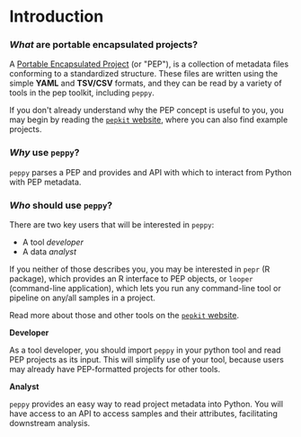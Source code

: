 # Introduction

### *What* are portable encapsulated projects?

A [Portable Encapsulated Project](http://pepkit.github.io) (or "PEP"), 
is a collection of metadata files conforming to a standardized structure. 
These files are written using the simple **YAML** and **TSV/CSV** formats, 
and they can be read by a variety of tools in the pep toolkit, including `peppy`. 

If you don't already understand why the PEP concept is useful to you, 
you may begin by reading the [`pepkit` website](http://pepkit.github.io), 
where you can also find example projects. 

### *Why* use `peppy`?

`peppy` parses a PEP and provides and API with which to interact from Python with PEP metadata.

### *Who* should use `peppy`?

There are two key users that will be interested in `peppy`:

- A tool *developer*
- A data *analyst* 

If you neither of those describes you, you may be interested in `pepr` (R package), 
which provides an R interface to PEP objects, or `looper` (command-line application), 
which lets you run any command-line tool or pipeline on any/all samples in a project. 

Read more about those and other tools on the [`pepkit` website](http://pepkit.github.io).

**Developer**

As a tool developer, you should import `peppy` in your python tool and read PEP projects as its input. 
This will simplify use of your tool, because users may already have PEP-formatted projects for other tools.

**Analyst**

`peppy` provides an easy way to read project metadata into Python. 
You will have access to an API to access samples and their attributes, facilitating downstream analysis.
 